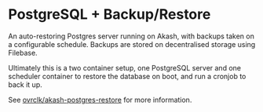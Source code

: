 # PostgreSQL + Backup/Restore

An auto-restoring Postgres server running on Akash, with backups taken on a configurable schedule. Backups are stored on decentralised storage using Filebase.

Ultimately this is a two container setup, one PostgreSQL server and one scheduler container to restore the database on boot, and run a cronjob to back it up.

See [ovrclk/akash-postgres-restore](https://github.com/ovrclk/akash-postgres-restore) for more information.
